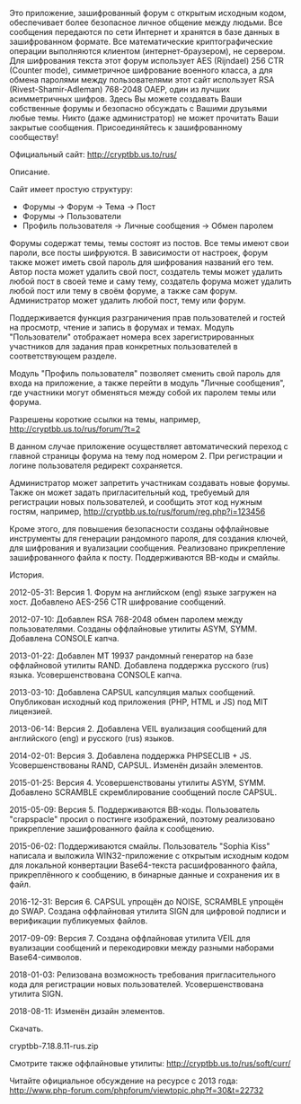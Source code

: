 ﻿Это приложение, зашифрованный форум с открытым исходным кодом, обеспечивает более безопасное личное общение между людьми. Все сообщения передаются по сети Интернет и хранятся в базе данных в зашифрованном формате. Все математические криптографические операции выполняются клиентом (интернет-браузером), не сервером. Для шифрования текста этот форум использует AES (Rijndael) 256 CTR (Counter mode), симметричное шифрование военного класса, а для обмена паролями между пользователями этот сайт использует RSA (Rivest-Shamir-Adleman) 768-2048 OAEP, один из лучших асимметричных шифров. Здесь Вы можете создавать Ваши собственные форумы и безопасно обсуждать с Вашими друзьями любые темы. Никто (даже администратор) не может прочитать Ваши закрытые сообщения. Присоединяйтесь к зашифрованному сообществу!

Официальный сайт: http://cryptbb.us.to/rus/

Описание.

Сайт имеет простую структуру:
- Форумы &#8594; Форум &#8594; Тема &#8594; Пост
- Форумы &#8594; Пользователи
- Профиль пользователя &#8594; Личные сообщения &#8594; Обмен паролем

Форумы содержат темы, темы состоят из постов. Все темы имеют свои пароли, все посты шифруются. В зависимости от настроек, форум также может иметь свой пароль для шифрования названий его тем. Автор поста может удалить свой пост, создатель темы может удалить любой пост в своей теме и саму тему, создатель форума может удалить любой пост или тему в своём форуме, а также сам форум. Администратор может удалить любой пост, тему или форум.

Поддерживается функция разграничения прав пользователей и гостей на просмотр, чтение и запись в форумах и темах. Модуль "Пользователи" отображает номера всех зарегистрированных участников для задания прав конкретных пользователей в соответствующем разделе. 

Модуль "Профиль пользователя" позволяет сменить свой пароль для входа на приложение, а также перейти в модуль "Личные сообщения", где участники могут обменяться между собой их паролем темы или форума.

Разрешены короткие ссылки на темы, например, http://cryptbb.us.to/rus/forum/?t=2

В данном случае приложение осуществляет автоматический переход с главной страницы форума на тему под номером 2. При регистрации и логине пользователя редирект сохраняется.

Администратор может запретить участникам создавать новые форумы. Также он может задать пригласительный код, требуемый для регистрации новых пользователей, и сообщить этот код нужным гостям, например, http://cryptbb.us.to/rus/forum/reg.php?i=123456

Кроме этого, для повышения безопасности созданы оффлайновые инструменты для генерации рандомного пароля, для создания ключей, для шифрования и вуализации сообщения. Реализовано прикрепление зашифрованного файла к посту. Поддерживаются BB-коды и смайлы.

История.

2012-05-31: Версия 1. Форум на английском (eng) языке загружен на хост. Добавлено AES-256 CTR шифрование сообщений.

2012-07-10: Добавлен RSA 768-2048 обмен паролем между пользователями. Созданы оффлайновые утилиты ASYM, SYMM. Добавлена CONSOLE капча.

2013-01-22: Добавлен MT 19937 рандомный генератор на базе оффлайновой утилиты RAND. Добавлена поддержка русского (rus) языка. Усовершенствована CONSOLE капча.

2013-03-10: Добавлена CAPSUL капсуляция малых сообщений. Опубликован исходный код приложения (PHP, HTML и JS) под MIT лицензией.

2013-06-14: Версия 2. Добавлена VEIL вуализация сообщений для английского (eng) и русского (rus) языков.

2014-02-01: Версия 3. Добавлена поддержка PHPSECLIB + JS. Усовершенствованы RAND, CAPSUL. Изменён дизайн элементов.

2015-01-25: Версия 4. Усовершенствованы утилиты ASYM, SYMM. Добавлено SCRAMBLE скремблирование сообщений после CAPSUL.

2015-05-09: Версия 5. Поддерживаются BB-коды. Пользователь "crapspacle" просил о постинге изображений, поэтому реализовано прикрепление зашифрованного файла к сообщению.

2015-06-02: Поддерживаются смайлы. Пользователь "Sophia Kiss" написала и выложила WIN32-приложение с открытым исходным кодом для локальной конвертации Base64-текста расшифрованного файла, прикреплённого к сообщению, в бинарные данные и сохранения их в файл.

2016-12-31: Версия 6. CAPSUL упрощён до NOISE, SCRAMBLE упрощён до SWAP. Создана оффлайновая утилита SIGN для цифровой подписи и верификации публикуемых файлов.

2017-09-09: Версия 7. Создана оффлайновая утилита VEIL для вуализации сообщений и перекодировки между разными наборами Base64-символов.

2018-01-03: Релизована возможность требования пригласительного кода для регистрации новых пользователей. Усовершенствована утилита SIGN.

2018-08-11: Изменён дизайн элементов.

Скачать.

cryptbb-7.18.8.11-rus.zip

Смотрите также оффлайновые утилиты: http://cryptbb.us.to/rus/soft/curr/

Читайте официальное обсуждение на ресурсе с 2013 года:
http://www.php-forum.com/phpforum/viewtopic.php?f=30&t=22732
